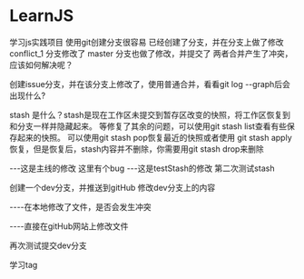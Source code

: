 # LearnJS
学习js实践项目
使用git创建分支很容易
已经创建了分支，并在分支上做了修改
conflict_1 分支修改了
master 分支也做了修改，并提交了
两者合并产生了冲突，应该如何解决呢？

创建issue分支，并在该分支上修改了，使用普通合并，看看git log --graph后会出现什么?

stash 是什么？stash是现在工作区未提交到暂存区改变的快照，将工作区恢复到和分支一样并隐藏起来。
等修复了其余的问题，可以使用git stash list查看有些保存起来的快照。
可以使用git stash pop恢复最近的快照或者使用 git stash apply恢复，但是恢复后，stash内容并不删除，你需要用git stash drop来删除

---这是主线的修改
这里有个bug
---这是testStash的修改
第二次测试stash

创建一个dev分支，并推送到gitHub
修改dev分支上的内容

----在本地修改了文件，是否会发生冲突

----直接在gitHub网站上修改文件

再次测试提交dev分支

学习tag
